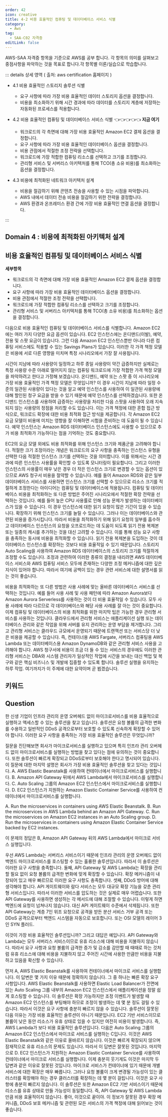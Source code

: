 ```yaml
---
order: 42
icon: creative
title: 4-2 비용 효율적인 컴퓨팅 및 데이터베이스 서비스 식별
category: 
  - Aws
tag: 
  - SAA-C02 자격증
editLink: false
---
```


AWS-SAA 자격증 항목을 기준으로 AWS를 공부 합니다. 각 항목의 의미를 살펴보고 중점사항을 파악하는 것을 목표로 합니다.각 항목별 이론/실습으로 학습합니다.

::: details 상세 영역 ( 출처: aws certification 홈페이지 )

* 4.1 비용 효율적인 스토리지 솔루션 식별 
  * 요구 사항에 따라 가장 비용 효율적인 데이터 스토리지 옵션을 결정합니다.
  * 비용을 최소화하기 위해 시간 경과에 따라 데이터를 스토리지 계층에 저장하는 자동화된
프로세스를 적용합니다.

* 4.2 비용 효율적인 컴퓨팅 및 데이터베이스 서비스 식별 👈👈👈👈👈 **지금 여기**
  * 워크로드의 각 측면에 대해 가장 비용 효율적인 Amazon EC2 결제 옵션을 결정합니다.
  * 요구 사항에 따라 가장 비용 효율적인 데이터베이스 옵션을 결정합니다.
  * 비용 관점에서 적절한 조정 전략을 선택합니다.
  * 워크로드에 가장 적합한 컴퓨팅 리소스를 선택하고 크기를 조정합니다.
  * 관리형 서비스 및 서버리스 아키텍처를 통해 TCO(총 소유 비용)를 최소화하는 옵션을
결정합니다.

* 4.3 비용에 최적화된 네트워크 아키텍처 설계
  * 비용을 절감하기 위해 콘텐츠 전송을 사용할 수 있는 시점을 파악합니다.
  * AWS 내에서 데이터 전송 비용을 절감하기 위한 전략을 결정합니다.
  * AWS 환경과 온프레미스 환경 간에 가장 비용 효율적인 연결 옵션을 결정합니다.

:::

## Domain 4 : 비용에 최적화된 아키텍처 설계
## 비용 효율적인 컴퓨팅 및 데이터베이스 서비스 식별

**세부항목**

- 워크로드의 각 측면에 대해 가장 비용 효율적인 Amazon EC2 결제 옵션을 결정합니다.
- 요구 사항에 따라 가장 비용 효율적인 데이터베이스 옵션을 결정합니다.
- 비용 관점에서 적절한 조정 전략을 선택합니다.
- 워크로드에 가장 적합한 컴퓨팅 리소스를 선택하고 크기를 조정합니다.
- 관리형 서비스 및 서버리스 아키텍처를 통해 TCO(총 소유 비용)를 최소화하는 옵션을
  결정합니다.

다음으로 비용 효율적인 컴퓨팅 및 데이터베이스 서비스를 식별합니다. Amazon EC2에는 여러 가지 다양한 요금 옵션이 있습니다. EC2 인스턴스에는 온디맨드(이발), 예약, 전용 및 스팟 요금이 있습니다. 그런 다음 Amazon EC2 인스턴스뿐만 아니라 다른 컴퓨팅 서비스에도 적용할 수 있는 Savings Plans가 있습니다. 이러한 각 가격 책정 모델은 비용에 서로 다른 영향을 미치며 특정 시나리오에서 가장 잘 사용됩니다.

시간이 지남에 따라 사용량이 일정하고 하루 종일 사용량이 약간 급증하지만 실제로는 특정 사용량 수준 아래로 떨어지지 않는 컴퓨팅 워크로드에 가장 적합한 가격 책정 모델을 파악하려고 한다고 가정해 보겠습니다. 온디맨드, 예약 또는 스팟 중 이 시나리오에 가장 비용 효율적인 가격 책정 모델은 무엇입니까? 이 경우 시간이 지남에 따라 일정 수준의 일관된 사용량이 있다는 것을 알고 예약 인스턴스를 사용하여 이 일관된 사용량에 대해 할인된 청구 요금을 받을 수 있기 때문에 예약 인스턴스를 선택하겠습니다. 또한 온디맨드 인스턴스를 사용하여 급증하는 사용량을 처리한 다음 스팟을 사용하여 오래 지속되지 않는 사용량의 정점을 처리할 수도 있습니다. 이는 가격 책정에 대한 혼합 접근 방식으로, 워크로드 확장에 대한 비용 최적화 접근 방식을 제공합니다. 각 Amazon EC2 요금 모델이 비용에 미치는 영향을 잘 이해하면 시험을 준비하는 데 도움이 될 수 있습니다. 예약 인스턴스는 Amazon RDS 데이터베이스 인스턴스에도 사용할 수 있으므로 추가 비용 최적화가 가능하다는 점을 기억하는 것도 중요합니다.

EC2의 요금 모델 외에도 비용 최적화를 위해 인스턴스 크기와 제품군을 고려해야 합니다. 적절한 크기 조정이라는 개념은 워크로드의 요구 사항을 충족하는 인스턴스 유형을 선택한 다음 적절한 인스턴스 크기를 선택하는 것을 의미합니다. 이를 위해서는 시간 경과에 따른 인스턴스 사용률을 확인할 수 있도록 모니터링이 필요합니다. 그리고 이러한 인스턴스의 사용률이 매우 낮은 경우 더 작은 인스턴스 크기로 변경할 수 있는 옵션이 있으므로 AWS 청구서 비용을 절약할 수 있습니다. 예를 들어 Amazon RDS와 같은 일부 데이터베이스 서비스를 사용하면 인스턴스 크기를 선택할 수 있으므로 리소스 크기를 적절하게 조정한다는 아이디어는 컴퓨팅 및 데이터베이스에 적용됩니다. 컴퓨팅 및 데이터베이스 비용을 최적화하는 또 다른 방법은 주어진 시나리오에서 적절한 확장 전략을 선택하는 것입니다. 예를 들어 높은 CPU 사용률로 인해 성능 문제가 발생하는 데이터베이스가 있을 수 있습니다. 이 경우 인스턴스에 대한 읽기 요청이 많은 기간이 있을 수 있습니다. 확장하기 위해 인스턴스 크기를 늘릴 수 있습니다. 그러나 이는 데이터베이스와 관련된 비용을 증가시킵니다. 따라서 비용을 최적화하기 위해 읽기 요청의 일부를 흡수하고 데이터베이스 인스턴스의 요청을 오프로드하는 데 도움이 되도록 읽기 전용 복제본 또는 일종의 캐시를 추가하는 것을 대신 고려할 수 있습니다. 이를 통해 성능 요구 사항을 충족하는 동시에 비용을 최적화할 수 있습니다. 읽기 전용 복제본을 도입하는 것이 데이터베이스 인스턴스를 확장하는 것보다 비용 효율적일 수 있기 때문입니다. 스토리지 Auto Scaling을 사용하여 Amazon RDS 데이터베이스의 스토리지 크기를 적절하게 조정할 수도 있습니다. 조정과 관련하여 이러한 종류의 결정을 내리려면 AWS 데이터베이스 서비스와 AWS 컴퓨팅 서비스 모두에 존재하는 다양한 조정 메커니즘에 대한 깊은 지식이 있어야 합니다. 따라서 여기에 공백이 있는 경우 관련 서비스에 대한 설명서를 읽는 것이 좋습니다.

비용을 최적화하는 또 다른 방법은 사용 사례에 맞는 올바른 데이터베이스 서비스를 선택하는 것입니다. 예를 들어 사용 사례 및 사용 패턴에 따라 Amazon Aurora보다 Amazon Aurora Serverless를 사용하는 것이 더 비용 효율적일 수 있습니다. 모두 사용 사례에 따라 다르므로 각 데이터베이스와 해당 사용 사례를 잘 아는 것이 중요합니다. 이제 컴퓨팅 및 데이터베이스의 비용 최적화를 위한 마지막 팁은 가능한 경우 관리형 서비스를 사용하는 것입니다. 클라우드에서 관리형 서비스는 애플리케이션 실행 또는 데이터베이스 관리와 같은 작업을 위해 서버를 유지 관리하는 운영 부담을 제거합니다. 그리고 관리형 서비스는 클라우드 규모에서 운영되기 때문에 트랜잭션 또는 서비스당 더 낮은 비용을 제공할 수 있습니다. 즉, 컨테이너용 AWS Fargate, 서버리스 컴퓨팅용 AWS Lambda 또는 데이터베이스용 Amazon DynamoDB와 같은 관리형 서비스 사용을 고려해야 합니다. AWS 청구서에 비용이 조금 더 들 수 있는 서비스의 경우에도 이러한 관리형 서비스는 DBA와 시스템 관리자가 일상적인 작업에 시간을 보내는 대신 백업 및 복구와 같은 핵심 비즈니스 및 개발에 집중할 수 있도록 합니다. 솔루션 실행을 유지하는 하루 작업. 여기까지가 이 주제에 대한 요약이며 곧 뵙겠습니다.

## 키워드

## Question

한 신생 기업이 인프라 관리의 운영 오버헤드 없이 마이크로서비스를 비용 효율적으로 실행하고 액세스할 수 있는 솔루션을 찾고 있습니다. 솔루션은 요청 볼륨의 급격한 변화를 수용하고 일반적인 DDoS 공격으로부터 보호할 수 있도록 신속하게 확장할 수 있어야 합니다. 이러한 요구 사항을 충족하는 가장 비용 효율적인 솔루션은 무엇입니까?

질문을 진단해보면 회사가 마이크로서비스를 실행하고 있으며 특히 인프라 관리 오버헤드 없이 마이크로서비스를 실행하는 방법을 찾고 있다는 점에 유의하는 것이 중요합니다. 또한 솔루션이 빠르게 확장되고 DDoS로부터 보호해야 한다고 명시되어 있습니다. 이 질문에 대한 마지막 설명은 회사가 가장 비용 효율적인 솔루션을 찾고 있다는 것입니다.
A. AWS Elastic Beanstalk를 사용하여 컨테이너에서 마이크로서비스를 실행합니다.
B. Amazon API Gateway 뒤에서 AWS Lambda에서 마이크로서비스를 실행합니다.
C. Auto Scaling 그룹의 Amazon EC2 인스턴스에서 마이크로서비스를 실행합니다.
D. EC2 인스턴스가 지원하는 Amazon Elastic Container Service를 사용하여 컨테이너에서 마이크로서비스를 실행합니다.

A. Run the microservices in containers using AWS Elastic Beanstalk.
B. Run the microservices in AWS Lambda behind an Amazon API Gateway.
C. Run the microservices on Amazon EC2 instances in an Auto Scaling group.
D. Run the microservices in containers using Amazon Elastic Container Service backed by EC2 instances.

이 문제의 정답은 B, Amazon API Gateway 뒤의 AWS Lambda에서 마이크로 서비스 실행입니다.

우선 AWS Lambda는 서버리스 서비스이기 때문에 인프라 관리의 운영 오버헤드 없이 백엔드 마이크로서비스를 호스팅할 수 있는 훌륭한 솔루션입니다. 따라서 이 솔루션은 이러한 요구 사항을 충족합니다. 둘째, API Gateway 및 AWS Lambda는 확장을 관리할 필요 없이 요청 볼륨의 급격한 변화에 맞게 확장할 수 있습니다. 확장 메커니즘이 내장되어 있고 매우 빠르므로 이러한 요구 사항도 충족합니다. 셋째, DDoS 방어에 대해 생각해야 합니다. API 게이트웨이와 람다 서비스는 모두 대규모 확장 기능을 갖춘 관리형 서비스입니다. 따라서 이러한 서비스를 압도하는 것은 실제로 매우 어렵습니다. 또한 API Gateway를 사용하면 생성하는 각 메서드에 대해 조절할 수 있습니다. 이렇게 하면 백엔드에 요청이 넘쳐나지 않습니다. 대신 API 게이트웨이 수준에서 삭제됩니다. 또한 API Gateway는 계층 7인 위조 요청으로 공격을 받든 분산 서비스 거부 공격 또는 DDoS 공격으로부터 백엔드 시스템을 자동으로 보호합니다. 또는 OSI 모델의 레이어 3인 SYN 플러드.

이것이 가장 비용 효율적인 솔루션입니까? 그리고 대답은 예입니다. API Gateway와 Lambda는 모두 서버리스 서비스이므로 유휴 리소스에 대해 비용을 지불하지 않습니다. 따라서 요구 사항과 요청 볼륨의 급격한 증가 및 감소를 감안할 때 때때로 하는 것처럼 유휴 리소스에 대해 비용을 지불하지 않고 주어진 시간에 사용한 만큼만 비용을 지불하고 있음을 확신할 수 있습니다.

먼저 A, AWS Elastic Beanstalk를 사용하여 컨테이너에서 마이크로 서비스를 실행합니다. 이 답변은 몇 가지 이유 때문에 정확하지 않습니다. 그 중 하나는 빠른 확장 요구 사항입니다. AWS Elastic Beanstalk를 사용하면 Elastic Load Balancer가 전면에 있는 Auto Scaling 그룹 내부의 Amazon EC2 인스턴스에서 애플리케이션을 정말 쉽게 호스팅할 수 있습니다. 이 솔루션은 확장 가능하지만 조정 이벤트가 발생할 때 Amazon EC2 인스턴스를 부팅해야 하므로 조정이 발생하는 데 몇 분 정도 걸릴 수 있습니다. 따라서 이것은 요구 사항에 충분히 빠르지 않을 수 있습니다. 솔루션이 잘못된 다음 이유는 가장 비용 효율적인 솔루션이 아니기 때문입니다. EC2 기반 서비스이므로 볼륨이 낮은 동안 리소스가 유휴 상태로 있을 수 있지만 여전히 비용이 발생합니다. 즉, AWS Lambda가 보다 비용 효율적인 솔루션입니다. 다음은 Auto Scaling 그룹의 Amazon EC2 인스턴스에서 마이크로 서비스를 실행하는 C입니다. 이것은 AWS Elastic Beanstalk와 같은 이유로 올바르지 않습니다. 이것은 빠르게 확장되지 않으며 잠재적으로 유휴 리소스의 문제도 있습니다. 따라서 이 답변은 잘못된 것입니다. 마지막으로 D. EC2 인스턴스가 지원하는 Amazon Elastic Container Service를 사용하여 컨테이너에서 마이크로 서비스를 실행합니다. 이제 충분히 웃기게도 이것은 마지막 두 답변과 같은 이유로 잘못된 것입니다. 마이크로 서비스가 컨테이너에 있기 때문에 개별 서비스에 대한 확장은 매우 빠릅니다. 그러나 요청 볼륨이 크게 변경될 가능성이 있는 클러스터를 확장해야 하는 경우 클러스터를 확장하는 데 몇 분이 걸립니다. 이것은 요구 사항에 충분히 빠르지 않습니다. 이 솔루션은 또한 Amazon EC2 기반 서비스이기 때문에 리소스를 유휴 상태로 만들 가능성이 동일합니다. 즉, API Gateway 및 AWS Lambda만큼 비용 효율적이지 않습니다. 좋아, 이것으로 끝이야. 이 정보가 잘못된 경우 확장 메커니즘, DDoS 보호 메커니즘 및 관련된 모든 서비스의 가격 책정에 대해 읽어보는 것이 좋습니다.
